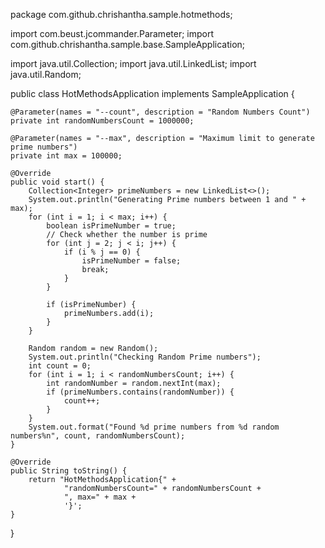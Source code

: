 package com.github.chrishantha.sample.hotmethods;

import com.beust.jcommander.Parameter;
import com.github.chrishantha.sample.base.SampleApplication;

import java.util.Collection;
import java.util.LinkedList;
import java.util.Random;

public class HotMethodsApplication implements SampleApplication {

    @Parameter(names = "--count", description = "Random Numbers Count")
    private int randomNumbersCount = 1000000;

    @Parameter(names = "--max", description = "Maximum limit to generate prime numbers")
    private int max = 100000;

    @Override
    public void start() {
        Collection<Integer> primeNumbers = new LinkedList<>();
        System.out.println("Generating Prime numbers between 1 and " + max);
        for (int i = 1; i < max; i++) {
            boolean isPrimeNumber = true;
            // Check whether the number is prime
            for (int j = 2; j < i; j++) {
                if (i % j == 0) {
                    isPrimeNumber = false;
                    break;
                }
            }

            if (isPrimeNumber) {
                primeNumbers.add(i);
            }
        }

        Random random = new Random();
        System.out.println("Checking Random Prime numbers");
        int count = 0;
        for (int i = 1; i < randomNumbersCount; i++) {
            int randomNumber = random.nextInt(max);
            if (primeNumbers.contains(randomNumber)) {
                count++;
            }
        }
        System.out.format("Found %d prime numbers from %d random numbers%n", count, randomNumbersCount);
    }

    @Override
    public String toString() {
        return "HotMethodsApplication{" +
                "randomNumbersCount=" + randomNumbersCount +
                ", max=" + max +
                '}';
    }
}
